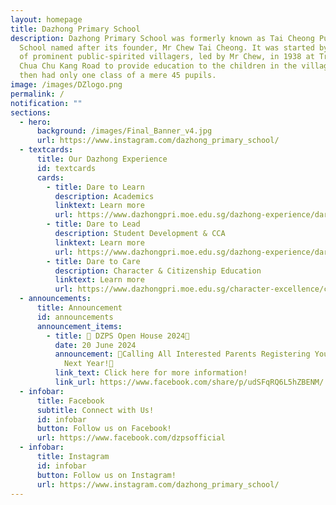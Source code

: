 ```yaml
---
layout: homepage
title: Dazhong Primary School
description: Dazhong Primary School was formerly known as Tai Cheong Public
  School named after its founder, Mr Chew Tai Cheong. It was started by a group
  of prominent public-spirited villagers, led by Mr Chew, in 1938 at Track 5
  Chua Chu Kang Road to provide education to the children in the village. It
  then had only one class of a mere 45 pupils.
image: /images/DZlogo.png
permalink: /
notification: ""
sections:
  - hero:
      background: /images/Final_Banner_v4.jpg
      url: https://www.instagram.com/dazhong_primary_school/
  - textcards:
      title: Our Dazhong Experience
      id: textcards
      cards:
        - title: Dare to Learn
          description: Academics
          linktext: Learn more
          url: https://www.dazhongpri.moe.edu.sg/dazhong-experience/dare-to-learn/psleinfo/
        - title: Dare to Lead
          description: Student Development & CCA
          linktext: Learn more
          url: https://www.dazhongpri.moe.edu.sg/dazhong-experience/dare-to-lead/dsasec/
        - title: Dare to Care
          description: Character & Citizenship Education
          linktext: Learn more
          url: https://www.dazhongpri.moe.edu.sg/character-excellence/character-education/
  - announcements:
      title: Announcement
      id: announcements
      announcement_items:
        - title: 🎉 DZPS Open House 2024🎉
          date: 20 June 2024
          announcement: 📢Calling All Interested Parents Registering Your Child For P1
            Next Year!📢
          link_text: Click here for more information!
          link_url: https://www.facebook.com/share/p/udSFqRQ6L5hZBENM/
  - infobar:
      title: Facebook
      subtitle: Connect with Us!
      id: infobar
      button: Follow us on Facebook!
      url: https://www.facebook.com/dzpsofficial
  - infobar:
      title: Instagram
      id: infobar
      button: Follow us on Instagram!
      url: https://www.instagram.com/dazhong_primary_school/
---
```

